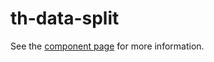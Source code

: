 # th-data-split

See the [component page](http://thelmanews.github.io/th-data-split) for more information.
